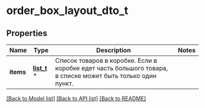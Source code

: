 # order_box_layout_dto_t

## Properties
Name | Type | Description | Notes
------------ | ------------- | ------------- | -------------
**items** | [**list_t**](order_box_layout_item_dto.md) \* | Список товаров в коробке.  Если в коробке едет часть большого товара, в списке может быть только один пункт.  | 

[[Back to Model list]](../README.md#documentation-for-models) [[Back to API list]](../README.md#documentation-for-api-endpoints) [[Back to README]](../README.md)


